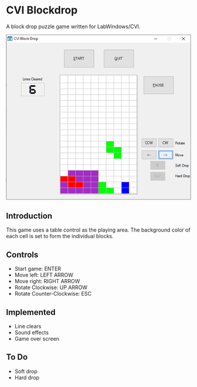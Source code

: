 # CVI Blockdrop
A block drop puzzle game written for LabWindows/CVI.

<p align="center">
<img src="reference_diagrams/cvi_blockdrop.png" alt="CVI Blockdrop Screenshot"/>
</p>


## Introduction
This game uses a table control as the playing area. The background color of each cell is set to form the individual blocks.


## Controls
- Start game: ENTER
- Move left: LEFT ARROW
- Move right: RIGHT ARROW
- Rotate Clockwise: UP ARROW
- Rotate Counter-Clockwise: ESC

## Implemented
- Line clears
- Sound effects
- Game over screen

## To Do
- Soft drop
- Hard drop



